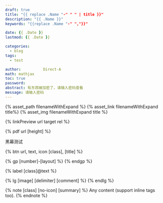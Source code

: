 ```yaml
---
draft: true
title: "{{ replace .Name "-" " " | title }}"
description: "{{ .Name }}"
keywords: "{{replace .Name "-" ","}}"

date: {{ .Date }}
lastmod: {{ .Date }}

categories:
  - blog
tags:
  - test

author:          Direct-A
math: mathjax
toc: true
password:
abstract: 有东西被加密了，请输入密码查看
message: 请输入密码
---
```


{% asset_path filenameWithExpand %}
{% asset_link filenameWithExpand  title%}
{% asset_img filenameWithExpand title %}

<!-- more -->

<!-- 网页预览 -->
{% linkPreview url target rel %}

<!-- pdf预览 -->
{% pdf url [height] %}

<!-- 黑幕 -->
<span class='heimu' title='你知道的太多了'>黑幕测试</span>

<!-- 按钮 -->
{% btn url, text, icon [class], [title] %}

<!-- 图片组 -->
{% gp [number]-[layout] %}
{% endgp %}

<!-- 高亮标签 -->
{% label [class]@text %}

<!-- 链接组 -->
{% lg [image] [delimiter] [comment] %}
{% endlg %}

<!-- 笔记 -->
{% note [class] [no-icon] [summary] %}
Any content (support inline tags too).
{% endnote %}
